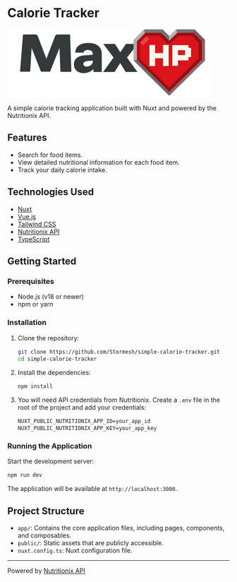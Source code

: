 # Calorie Tracker
![Logo](./maxhp_git.png)

A simple calorie tracking application built with Nuxt and powered by the Nutritionix API.

## Features

*   Search for food items.
*   View detailed nutritional information for each food item.
*   Track your daily calorie intake.

## Technologies Used

*   [Nuxt](https://nuxt.com/)
*   [Vue.js](https://vuejs.org/)
*   [Tailwind CSS](https://tailwindcss.com/)
*   [Nutritionix API](https://www.nutritionix.com/business/api)
*   [TypeScript](https://www.typescriptlang.org/)

## Getting Started

### Prerequisites

*   Node.js (v18 or newer)
*   npm or yarn

### Installation

1.  Clone the repository:
    ```bash
    git clone https://github.com/Stormesh/simple-calorie-tracker.git
    cd simple-calorie-tracker
    ```

2.  Install the dependencies:
    ```bash
    npm install
    ```

3.  You will need API credentials from Nutritionix. Create a `.env` file in the root of the project and add your credentials:
    ```
    NUXT_PUBLIC_NUTRITIONIX_APP_ID=your_app_id
    NUXT_PUBLIC_NUTRITIONIX_APP_KEY=your_app_key
    ```

### Running the Application

Start the development server:

```bash
npm run dev
```

The application will be available at `http://localhost:3000`.

## Project Structure

*   `app/`: Contains the core application files, including pages, components, and composables.
*   `public/`: Static assets that are publicly accessible.
*   `nuxt.config.ts`: Nuxt configuration file.

---

Powered by [Nutritionix API](https://www.nutritionix.com/business/api)
